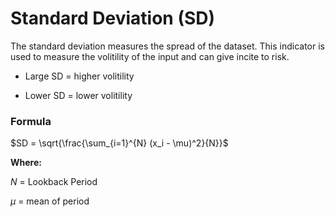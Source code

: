 # Standard Deviation (SD)

The standard deviation measures the spread of the dataset. This indicator is used to measure the volitility of the input and can give incite to risk.

* Large SD = higher volitility

* Lower SD = lower volitility


### Formula

$SD = \sqrt{\frac{\sum_{i=1}^{N} (x_i - \mu)^2}{N}}$

__Where:__

$N$ = Lookback Period

$\mu$ = mean of period

